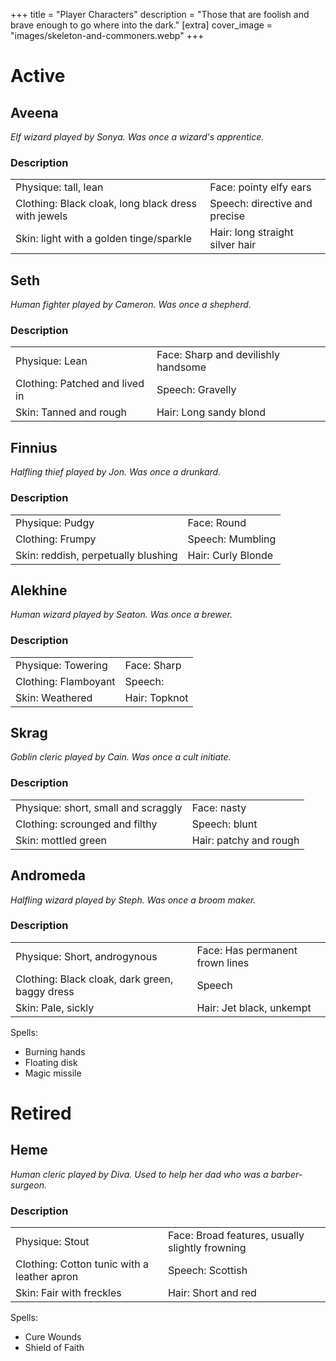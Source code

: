 +++
title = "Player Characters"
description = "Those that are foolish and brave enough to go where into the dark."
[extra] 
cover_image = "images/skeleton-and-commoners.webp"
+++

# Active

## Aveena

_Elf wizard played by Sonya. Was once a wizard's apprentice._

### Description

|                                                     |                                 |
| --------------------------------------------------- | ------------------------------- |
| Physique: tall, lean                                | Face: pointy elfy ears          |
| Clothing: Black cloak, long black dress with jewels | Speech: directive and precise   |
| Skin: light with a golden tinge/sparkle             | Hair: long straight silver hair |

## Seth

_Human fighter played by Cameron. Was once a shepherd._

### Description

|                                |                                     |
| ------------------------------ | ----------------------------------- |
| Physique: Lean                 | Face: Sharp and devilishly handsome |
| Clothing: Patched and lived in | Speech: Gravelly                    |
| Skin: Tanned and rough         | Hair: Long sandy blond              |

## Finnius

_Halfling thief played by Jon. Was once a drunkard._

### Description

|                                     |                    |
| ----------------------------------- | ------------------ |
| Physique: Pudgy                     | Face: Round        |
| Clothing: Frumpy                    | Speech: Mumbling   |
| Skin: reddish, perpetually blushing | Hair: Curly Blonde |

## Alekhine

_Human wizard played by Seaton. Was once a brewer._

### Description

|                      |               |
| -------------------- | ------------- |
| Physique: Towering   | Face: Sharp   |
| Clothing: Flamboyant | Speech:       |
| Skin: Weathered      | Hair: Topknot |

## Skrag

_Goblin cleric played by Cain. Was once a cult initiate._

### Description

|                                     |                        |
| ----------------------------------- | ---------------------- |
| Physique: short, small and scraggly | Face: nasty            |
| Clothing: scrounged and filthy      | Speech: blunt          |
| Skin: mottled green                 | Hair: patchy and rough |

## Andromeda

_Halfling wizard played by Steph. Was once a broom maker._

### Description

|                                                |                                 |
| ---------------------------------------------- | ------------------------------- |
| Physique: Short, androgynous                   | Face: Has permanent frown lines |
| Clothing: Black cloak, dark green, baggy dress | Speech                          |
| Skin: Pale, sickly                             | Hair: Jet black, unkempt        |

Spells:

- Burning hands
- Floating disk
- Magic missile

# Retired

## Heme

_Human cleric played by Diva. Used to help her dad who was a barber-surgeon._

### Description

|                                             |                                                 |
| ------------------------------------------- | ----------------------------------------------- |
| Physique: Stout                             | Face: Broad features, usually slightly frowning |
| Clothing: Cotton tunic with a leather apron | Speech: Scottish                                |
| Skin: Fair with freckles                    | Hair: Short and red                             |

Spells:

- Cure Wounds
- Shield of Faith
